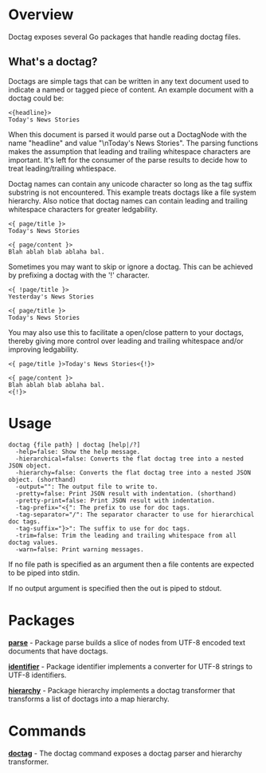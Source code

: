# Overview

Doctag exposes several Go packages that handle reading doctag files.

## What's a doctag?

Doctags are simple tags that can be written in any text document used to indicate
a named or tagged piece of content. An example document with a doctag could be:

    <{headline}>
    Today's News Stories

When this document is parsed it would parse out a DoctagNode with the name "headline" and
value "\nToday's News Stories". The parsing functions makes the assumption that leading
and trailing whitespace characters are important. It's left for the consumer of the parse
results to decide how to treat leading/trailing whtiespace.

Doctag names can contain any unicode character so long as the tag suffix substring is not encountered.
This example treats doctags like a file system hierarchy. Also notice that doctag names can contain
leading and trailing whitespace characters for greater ledgability.

    <{ page/title }>
    Today's News Stories

    <{ page/content }>
    Blah ablah blab ablaha bal.

Sometimes you may want to skip or ignore a doctag. This can be achieved by prefixing a doctag
with the '!' character.

    <{ !page/title }>
    Yesterday's News Stories

    <{ page/title }>
    Today's News Stories

You may also use this to facilitate a open/close pattern to your doctags, thereby giving more control
over leading and trailing whitespace and/or improving ledgability.

    <{ page/title }>Today's News Stories<{!}>

    <{ page/content }>
    Blah ablah blab ablaha bal.
    <{!}>


# Usage

    doctag {file path} | doctag [help|/?]
      -help=false: Show the help message.
      -hierarchical=false: Converts the flat doctag tree into a nested JSON object.
      -hierarchy=false: Converts the flat doctag tree into a nested JSON object. (shorthand)
      -output="": The output file to write to.
      -pretty=false: Print JSON result with indentation. (shorthand)
      -pretty-print=false: Print JSON result with indentation.
      -tag-prefix="<{": The prefix to use for doc tags.
      -tag-separator="/": The separator character to use for hierarchical doc tags.
      -tag-suffix="}>": The suffix to use for doc tags.
      -trim=false: Trim the leading and trailing whitespace from all doctag values.
      -warn=false: Print warning messages.

If no file path is specified as an argument then a file contents are expected to be piped into stdin.

If no output argument is specified then the out is piped to stdout.

# Packages

**[parse](http://godoc.org/github.com/dschnare/doctag/parse)** - Package parse builds a slice of nodes from UTF-8 encoded text documents that have doctags.

**[identifier](http://godoc.org/github.com/dschnare/doctag/identifier)** - Package identifier implements a converter for UTF-8 strings to UTF-8 identifiers.

**[hierarchy](http://godoc.org/github.com/dschnare/doctag/hierarchy)** - Package hierarchy implements a doctag transformer that transforms a list of doctags into a map hierarchy.

# Commands

**[doctag](http://godoc.org/github.com/dschnare/doctag)** - The doctag command exposes a doctag parser and hierarchy transformer.